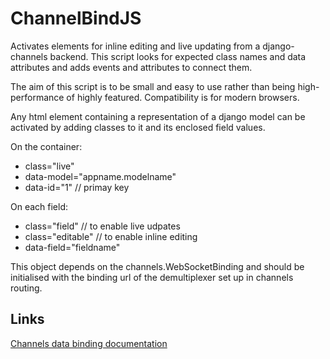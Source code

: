 ChannelBindJS
=============

Activates elements for inline editing and live updating from a django-channels
backend. This script looks for expected class names and data attributes and 
adds events and attributes to connect them.

The aim of this script is to be small and easy to use rather than being 
high-performance of highly featured. Compatibility is for modern browsers.

Any html element containing a representation of a django model can be activated
by adding classes to it and its enclosed field values.

On the container:
- class="live"
- data-model="appname.modelname"
- data-id="1" // primay key

On each field:
- class="field" // to enable live udpates
- class="editable" // to enable inline editing
- data-field="fieldname"

This object depends on the channels.WebSocketBinding and should be initialised
with the binding url of the demultiplexer set up in channels routing.

> <script src="/static/channels/js/websocketbridge.js"></script> 
> <script src="/static/channelbindjs/activate.js"</script> 
> <script>Activation.init('/binding/');</script> 


Links
-----

[Channels data binding documentation](https://channels.readthedocs.io/en/stable/binding.html)
